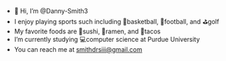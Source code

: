 - 👋 Hi, I’m @Danny-Smith3
- I enjoy playing sports such including 🏀basketball, 🏈football, and ⛳️golf
- My favorite foods are 🍣sushi, 🍜ramen, and 🌮tacos
- I’m currently studying 💻computer science at Purdue University
- You can reach me at smithdrsiii@gmail.com

<!---
Danny-Smith3/Danny-Smith3 is a ✨ special ✨ repository because its `README.md` (this file) appears on your GitHub profile.
You can click the Preview link to take a look at your changes.
--->
